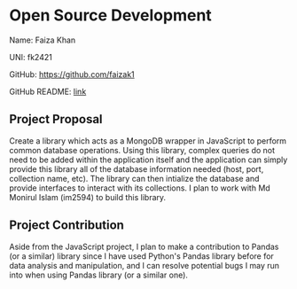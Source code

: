 # Open Source Development
Name: Faiza Khan

UNI: fk2421

GitHub: https://github.com/faizak1 

GitHub README: [link](https://github.com/faizak1/faizak1/blob/main/README.md)

## Project Proposal 

Create a library which acts as a MongoDB wrapper in JavaScript to perform common database operations. Using this library, complex queries do not need to be added within the application itself and the application can simply provide this library all of the database information needed (host, port, collection name, etc). The library can then intialize the database and provide interfaces to interact with its collections. I plan to work with Md Monirul Islam (im2594) to build this library.

## Project Contribution

Aside from the JavaScript project, I plan to make a contribution to Pandas (or a similar) library since I have used Python's Pandas library before for data analysis and manipulation, and I can resolve potential bugs I may run into when using Pandas library (or a similar one). 
